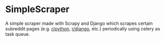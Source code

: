 # SimpleScraper

A simple scraper made with Scrapy and Django which scrapes certain subreddit pages (e.g. [r/python], [r/django], etc.) periodically using celery as task queue.

[r/python]: https://www.reddit.com/r/python
[r/django]: https://www.reddit.com/r/django
